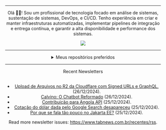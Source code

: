 <div align="center">
<hr>
<p>Olá 👋🏾! Sou um profissional de tecnologia focado em análise de sistemas, sustentação de sistemas, DevOps, e CI/CD. Tenho experiência em criar e manter infraestruturas automatizadas, implementar pipelines de integração e entrega contínua, e garantir a alta disponibilidade e performance dos sistemas.</p>
  <img src="https://media.giphy.com/media/yAGIvCiwPJn5C/giphy.gif">
<hr>
  <details>
  <summary>Meus repositórios preferidos</summary>
  <br />
  Alguns dos meus melhores repositórios:
  <br />
<br />
  <ul><li><a href=https://github.com/KubeNerd/aluratube target="_blank" rel="noopener noreferrer">KubeNerd/aluratube</a> (<b>0</b> ✨ and <b>0</b> 🍴): Aluratube - Desenvolvido durante a imersão React da Alura no final de 2022</li><li><a href=https://github.com/KubeNerd/nlw-ia target="_blank" rel="noopener noreferrer">KubeNerd/nlw-ia</a> (<b>0</b> ✨ and <b>0</b> 🍴): Projeto desenvolvido durante a NLW IA - Usando a API da OPENAI</li><li><a href=https://github.com/KubeNerd/nlw-journey-ia target="_blank" rel="noopener noreferrer">KubeNerd/nlw-journey-ia</a> (<b>0</b> ✨ and <b>0</b> 🍴): NLW IA - Agent de viagens usando python + langchain + GPT</li>
<li>More coming soon :).</li>
</ul>
  </details>
  <hr/>
    <summary>Recent Newsletters</summary>
  <br />
  <ul>
    <li><a href=https://www.tabnews.com.br/eliasamaral/como-implementei-upload-de-arquivos-no-r2-da-cloudflare-com-signed-urls-e-graphql target="_blank" rel="noopener noreferrer">Upload de Arquivos no R2 da Cloudflare com Signed URLs e GraphQL.</a> (26/12/2024).</li><li><a href=https://www.tabnews.com.br/vitorpereirasaas/calvino-o-chatbot-reformado target="_blank" rel="noopener noreferrer">Calvino: O Chatbot Reformado</a> (26/12/2024).</li><li><a href=https://www.tabnews.com.br/OsvaldoVictor/contribuicao-para-angola-api target="_blank" rel="noopener noreferrer">Contribuição para Angola API</a> (25/12/2024).</li><li><a href=https://www.tabnews.com.br/gpoleszuk/cotacao-do-dolar-dada-pelo-google-search target="_blank" rel="noopener noreferrer">Cotação do dólar dada pelo Google Search desapareceu</a> (25/12/2024).</li><li><a href=https://www.tabnews.com.br/roneissu/por-que-se-fala-tao-pouco-no-jakarta-ee target="_blank" rel="noopener noreferrer">Por que se fala tão pouco no Jakarta EE?</a> (25/12/2024).</li>
  </ul>
<p>Read more newsletter issues: <a href="https://www.tabnews.com.br/recentes/rss">https://www.tabnews.com.br/recentes/rss</a>.</p>
  </details>
